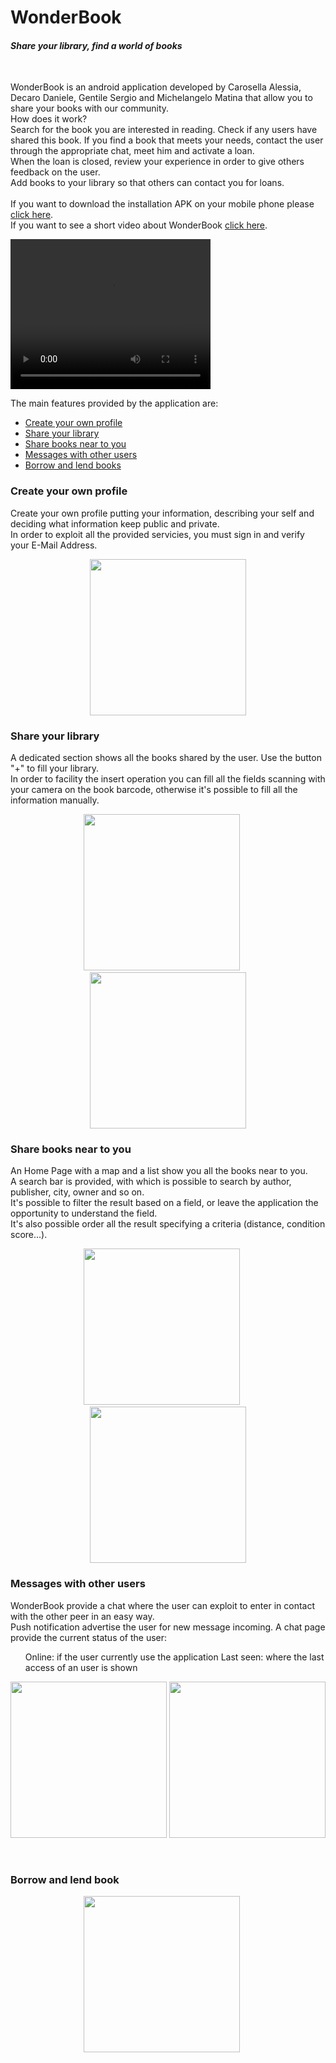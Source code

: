 <h1>WonderBook</h1>
<i><h4>Share your library, find a world of books</h4></i><br>

<p>WonderBook is an android application developed by Carosella Alessia, Decaro Daniele, Gentile Sergio and Michelangelo Matina that allow you to share your books with our community.<br>How does it work?<br>Search for the book you are interested in reading. Check if any users have shared this book. If you find a book that meets your needs, contact the user through the appropriate chat, meet him and activate a loan.<br>When the loan is closed, review your experience in order to give others feedback on the user.<br>Add books to your library so that others can contact you for loans.<br><br>If you want to download the installation APK on your mobile phone please <a href="https://firebasestorage.googleapis.com/v0/b/sharingbook-5d02a.appspot.com/o/github%2FWonderBook.apk?alt=media&token=5ebcfa0a-ff39-4bf2-bb6c-86d62988f2df" download>click here</a>.<br>
  If you want to see a short video about WonderBook <a href="https://youtu.be/7pbpI8PZU7c">click here</a>.<br>
</p>

<video width="320" height="240" controls>
  <source src="https://firebasestorage.googleapis.com/v0/b/sharingbook-5d02a.appspot.com/o/github%2FWonderBook.mp4?alt=media&token=9815b4cd-9ff2-47e1-9cb6-9a01d27741c2" type="video/mp4">
</video>

<p>The main features provided by the application are:</p>
<ul>
  <li><a href="#1">Create your own profile</a></li>
  <li><a href="#2">Share your library</a></li>
  <li><a href="#3">Share books near to you</a></li>
  <li><a href="#4">Messages with other users</a></li>
  <li><a href="#5">Borrow and lend books</a></li>
</ul>


<h3 id="1">Create your own profile</h3>
  
  <div>
  <div>
   <p>Create your own profile putting your information, describing your self and deciding what information keep public and  private.<br>In order to exploit all the provided servicies, you must sign in and verify your E-Mail Address.</p>
    </div>
   
   <div align="center">
   <img src="https://firebasestorage.googleapis.com/v0/b/sharingbook-5d02a.appspot.com/o/github%2FScreenshot_1528366466.png?alt=media&token=bcdc0130-8a55-419a-b8fd-e00abeb3d757" width="250"/>
  </div>
   </div>

 
 <h3 id="2" >Share your library</h3>
  
  <div>
  <div>
    <p>A dedicated section shows all the books shared by the user. Use the button "+" to fill your library.<br>In order to facility the insert operation you can fill all the fields scanning with your camera on the book barcode, otherwise it's possible to fill all the information manually.
  
   
   <div align="center">
   <img src="https://firebasestorage.googleapis.com/v0/b/sharingbook-5d02a.appspot.com/o/github%2FScreenshot_1528366499.png?alt=media&token=ee0d4748-dd6f-4c40-bfa2-42744751b589" width="250"/>
&nbsp;&nbsp;&nbsp;&nbsp;
   <img src="https://firebasestorage.googleapis.com/v0/b/sharingbook-5d02a.appspot.com/o/github%2FScreenshot_1528366536.png?alt=media&token=0a478675-dedd-4675-8c08-8d8d01fa8a2e" width="250"/>
  
  </div>
 </div>
 
 
 <h3 id="3">Share books near to you</h3>
  
  <div>
  <div>
    <p>An Home Page with a map and a list show you all the books near to you.<br>A search bar is provided, with which is possible to search by author, publisher, city, owner and so on.<br>It's possible to filter the result based on a field, or leave the application the opportunity to understand the field.<br>It's also possible order all the result specifying a criteria (distance, condition score...).</p>
   </div>
   
   <div align="center">
   <img src="https://firebasestorage.googleapis.com/v0/b/sharingbook-5d02a.appspot.com/o/github%2FScreenshot_1528366366.png?alt=media&token=6f97e6da-cd2e-4dc5-9f56-b30a76e7070f" width="250"/>
&nbsp;&nbsp;&nbsp;&nbsp;
  <img src="https://firebasestorage.googleapis.com/v0/b/sharingbook-5d02a.appspot.com/o/github%2FScreenshot_1528366383.png?alt=media&token=c41c1199-9924-48ae-a86a-8708029e3b6d" width="250"/>
  </div>
 </div>
 
 
  <h3 id="4">Messages with other users</h3>
  
  <div>
  <div>
    <p>WonderBook provide a chat where the user can exploit to enter in contact with the other peer in an easy way.<br>
      Push notification advertise the user for new message incoming. 
    A chat page provide the current status of the user: 
      <ul>
        <il>Online: if the user currently use the application</il>
        <il>Last seen: where the last access of an user is shown</il>
        </ul>
   </p>
   </div>
   
   <div align="center">
   <img src="https://firebasestorage.googleapis.com/v0/b/sharingbook-5d02a.appspot.com/o/github%2FScreenshot_1528366574.png?alt=media&token=55528141-48b4-4f11-a81f-c6af6de3882c" width="250"/>
  <img src="https://firebasestorage.googleapis.com/v0/b/sharingbook-5d02a.appspot.com/o/github%2FScreenshot_1528366794.png?alt=media&token=13a5afb8-f04a-41f7-983f-e9a8c2fd7f23" width="250"/>
 
&nbsp;&nbsp;&nbsp;&nbsp;
  
  </div>
 </div>
 
 <h3 id="5">Borrow and lend book</h3>
  
  <div>
  <div>
    <p></p>
   </div>
   
   <div align="center">
   <img src="" width="250"/>
&nbsp;&nbsp;&nbsp;&nbsp;
  
  </div>
 </div>
   
   
